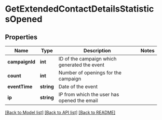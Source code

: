 # GetExtendedContactDetailsStatisticsOpened

## Properties
Name | Type | Description | Notes
------------ | ------------- | ------------- | -------------
**campaignId** | **int** | ID of the campaign which generated the event | 
**count** | **int** | Number of openings for the campaign | 
**eventTime** | **string** | Date of the event | 
**ip** | **string** | IP from which the user has opened the email | 

[[Back to Model list]](../../README.md#documentation-for-models) [[Back to API list]](../../README.md#documentation-for-api-endpoints) [[Back to README]](../../README.md)


